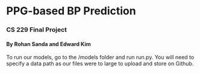 # PPG-based BP Prediction ##
### CS 229 Final Project ###
#### By Rohan Sanda and Edward Kim ####

To run our models, go to the /models folder and run run.py. 
You will need to specify a data path as our files were to large to upload and store on Github.
